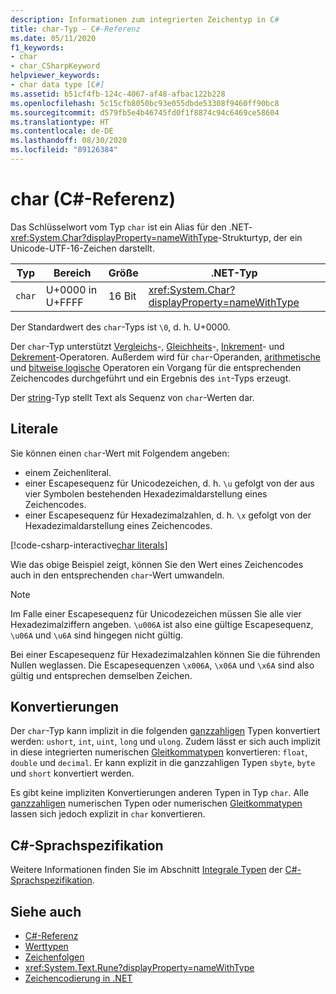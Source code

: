 ```yaml
---
description: Informationen zum integrierten Zeichentyp in C#
title: char-Typ – C#-Referenz
ms.date: 05/11/2020
f1_keywords:
- char
- char_CSharpKeyword
helpviewer_keywords:
- char data type [C#]
ms.assetid: b51cf4fb-124c-4067-af48-afbac122b228
ms.openlocfilehash: 5c15cfb8050bc93e055dbde53308f9460ff90bc8
ms.sourcegitcommit: d579fb5e4b46745fd0f1f8874c94c6469ce58604
ms.translationtype: HT
ms.contentlocale: de-DE
ms.lasthandoff: 08/30/2020
ms.locfileid: "89126384"
---
```

# <a name="char-c-reference"></a>char (C#-Referenz)

Das Schlüsselwort vom Typ `char` ist ein Alias für den .NET-<xref:System.Char?displayProperty=nameWithType>-Strukturtyp, der ein Unicode-UTF-16-Zeichen darstellt.

|Typ|Bereich|Größe|.NET-Typ|
|----------|-----------|----------|-------------------------|
|`char`|U+0000 in U+FFFF|16 Bit|<xref:System.Char?displayProperty=nameWithType>|

Der Standardwert des `char`-Typs ist `\0`, d. h. U+0000.

Der `char`-Typ unterstützt [Vergleichs](../operators/comparison-operators.md)-, [Gleichheits](../operators/equality-operators.md)-, [Inkrement](../operators/arithmetic-operators.md#increment-operator-)- und [Dekrement](../operators/arithmetic-operators.md#decrement-operator---)-Operatoren. Außerdem wird für `char`-Operanden, [arithmetische](../operators/arithmetic-operators.md) und [bitweise logische](../operators/bitwise-and-shift-operators.md) Operatoren ein Vorgang für die entsprechenden Zeichencodes durchgeführt und ein Ergebnis des `int`-Typs erzeugt.

Der [string](reference-types.md#the-string-type)-Typ stellt Text als Sequenz von `char`-Werten dar.

## <a name="literals"></a>Literale

Sie können einen `char`-Wert mit Folgendem angeben:

- einem Zeichenliteral.
- einer Escapesequenz für Unicodezeichen, d. h. `\u` gefolgt von der aus vier Symbolen bestehenden Hexadezimaldarstellung eines Zeichencodes.
- einer Escapesequenz für Hexadezimalzahlen, d. h. `\x` gefolgt von der Hexadezimaldarstellung eines Zeichencodes.

[!code-csharp-interactive[char literals](snippets/CharType.cs#Literals)]

Wie das obige Beispiel zeigt, können Sie den Wert eines Zeichencodes auch in den entsprechenden `char`-Wert umwandeln.

> [!NOTE]
> Im Falle einer Escapesequenz für Unicodezeichen müssen Sie alle vier Hexadezimalziffern angeben. `\u006A` ist also eine gültige Escapesequenz, `\u06A` und `\u6A` sind hingegen nicht gültig.
>
> Bei einer Escapesequenz für Hexadezimalzahlen können Sie die führenden Nullen weglassen. Die Escapesequenzen `\x006A`, `\x06A` und `\x6A` sind also gültig und entsprechen demselben Zeichen.

## <a name="conversions"></a>Konvertierungen

Der `char`-Typ kann implizit in die folgenden [ganzzahligen](integral-numeric-types.md) Typen konvertiert werden: `ushort`, `int`, `uint`, `long` und `ulong`. Zudem lässt er sich auch implizit in diese integrierten numerischen [Gleitkommatypen](floating-point-numeric-types.md) konvertieren: `float`, `double` und `decimal`. Er kann explizit in die ganzzahligen Typen `sbyte`, `byte` und `short` konvertiert werden.

Es gibt keine impliziten Konvertierungen anderen Typen in Typ `char`. Alle [ganzzahligen](integral-numeric-types.md) numerischen Typen oder numerischen [Gleitkommatypen](floating-point-numeric-types.md) lassen sich jedoch explizit in `char` konvertieren.

## <a name="c-language-specification"></a>C#-Sprachspezifikation

Weitere Informationen finden Sie im Abschnitt [Integrale Typen](~/_csharplang/spec/types.md#integral-types) der [C#-Sprachspezifikation](~/_csharplang/spec/introduction.md).

## <a name="see-also"></a>Siehe auch

- [C#-Referenz](../index.md)
- [Werttypen](value-types.md)
- [Zeichenfolgen](../../programming-guide/strings/index.md)
- <xref:System.Text.Rune?displayProperty=nameWithType>
- [Zeichencodierung in .NET](../../../standard/base-types/character-encoding-introduction.md)
